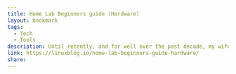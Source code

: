 ```yaml
---
title: Home Lab Beginners guide (Hardware)
layout: bookmark
tags:
  - Tech
  - Tools
description: Until recently, and for well over the past decade, my wife and I have been nomads. Moving from the Caribbean to Miami, New York, Las Vegas, Vancouver, and
link: https://linuxblog.io/home-lab-beginners-guide-hardware/
share:
---
```


